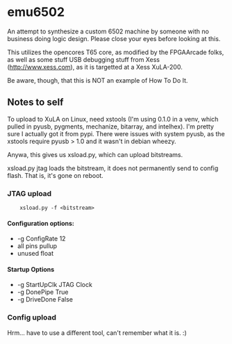 # emu6502 #

An attempt to synthesize a custom 6502 machine by someone with no
business doing logic design.  Please close your eyes before looking at
this.

This utilizes the opencores T65 core, as modified by the FPGAArcade
folks, as well as some stuff USB debugging stuff from Xess
(http://www.xess.com), as it is targetted at a Xess XuLA-200.

Be aware, though, that this is NOT an example of How To Do It.

## Notes to self ##

To upload to XuLA on Linux, need xstools (I'm using 0.1.0 in a venv,
which pulled in pyusb, pygments, mechanize, bitarray, and intelhex).
I'm pretty sure I actually got it from pypi.  There were issues with
system pyusb, as the xstools require pyusb > 1.0 and it wasn't in
debian wheezy.

Anywa, this gives us xsload.py, which can upload bitstreams.

xsload.py jtag loads the bitstream, it does not permanently send to
config flash.  That is, it's gone on reboot.

### JTAG upload ###
~~~~
    xsload.py -f <bitstream>
~~~~

#### Configuration options:
 * -g ConfigRate 12
 * all pins pullup
 * unused float

#### Startup Options
 * -g StartUpClk JTAG Clock
 * -g DonePipe True
 * -g DriveDone False

### Config upload ###

Hrm... have to use a different tool, can't remember what it is.  :)
